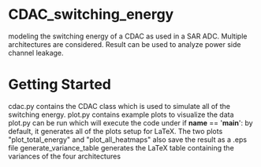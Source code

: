 # CDAC_switching_energy
modeling the switching energy of a CDAC as used in a SAR ADC. Multiple architectures are considered. Result can be used to analyze power side channel leakage.

# Getting Started
cdac.py contains the CDAC class which is used to simulate all of the switching energy.
plot.py contains example plots to visualize the data
  plot.py can be run which will execute the code under if __name__ == '__main__':
  by default, it generates all of the plots setup for LaTeX.
  The two plots "plot_total_energy" and "plot_all_heatmaps" also save the result as a .eps file
  generate_variance_table generates the LaTeX table containing the variances of the four architectures
